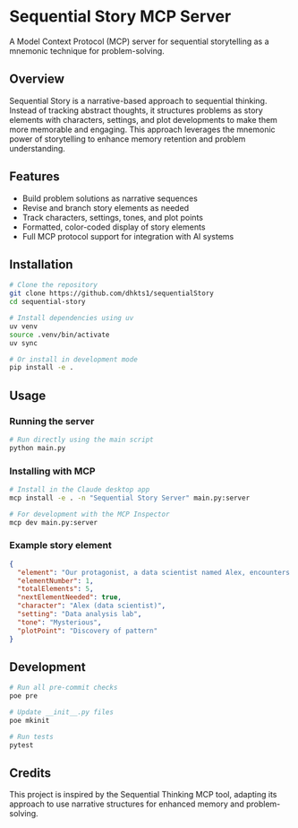 # Sequential Story MCP Server

A Model Context Protocol (MCP) server for sequential storytelling as a mnemonic technique for problem-solving.

## Overview

Sequential Story is a narrative-based approach to sequential thinking. Instead of tracking abstract thoughts, it structures problems as story elements with characters, settings, and plot developments to make them more memorable and engaging. This approach leverages the mnemonic power of storytelling to enhance memory retention and problem understanding.

## Features

- Build problem solutions as narrative sequences
- Revise and branch story elements as needed
- Track characters, settings, tones, and plot points
- Formatted, color-coded display of story elements
- Full MCP protocol support for integration with AI systems

## Installation

```bash
# Clone the repository
git clone https://github.com/dhkts1/sequentialStory
cd sequential-story

# Install dependencies using uv
uv venv
source .venv/bin/activate
uv sync

# Or install in development mode
pip install -e .
```

## Usage

### Running the server

```bash
# Run directly using the main script
python main.py
```

### Installing with MCP

```bash
# Install in the Claude desktop app
mcp install -e . -n "Sequential Story Server" main.py:server

# For development with the MCP Inspector
mcp dev main.py:server
```

### Example story element

```json
{
  "element": "Our protagonist, a data scientist named Alex, encounters a mysterious pattern in the customer behavior data.",
  "elementNumber": 1,
  "totalElements": 5,
  "nextElementNeeded": true,
  "character": "Alex (data scientist)",
  "setting": "Data analysis lab",
  "tone": "Mysterious",
  "plotPoint": "Discovery of pattern"
}
```

## Development

```bash
# Run all pre-commit checks
poe pre

# Update __init__.py files
poe mkinit

# Run tests
pytest
```

## Credits

This project is inspired by the Sequential Thinking MCP tool, adapting its approach to use narrative structures for enhanced memory and problem-solving.

